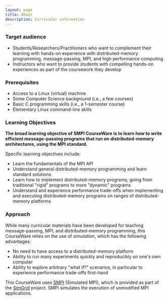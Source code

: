 ```yaml
---
layout: page
title: About
description: Curricular information
---
```



<div class="ui container raised border segment">

<h3 class="ui header">
Target audience
</h3>

<ul class="ui list">

<li class="ui item"> Students/Researchers/Practitioners who want to complement their learning with hands-on experience with distributed-memory programming, message-passing, MPI, and high performance computing</li>
<li class="ui item"> Instructors who want to provide students with compelling hands-on experiences as part of the coursework they develop</i>
</ul>

</div>

<div class="ui container raised border segment">

<h3 class="ui header">
Prerequisites
</h3>

<ul class="ui list">
<li class="ui item">Access to a Linux (virtual) machine</li>
<li class="ui item">Some Computer Science background (i.e., a few courses)</li>
<li class="ui item">Basic C programming skills (i.e., a 1-semester course)</li>
<li class="ui item">Elementary Linux command-line skills</li>
</ul>

</div>




<div class="ui container raised border segment">

<h3 class="ui header">
Learning Objectives
</h3>

<b>The broad learning objective of SMPI CourseWare is to learn how to write efficient message-passing
programs that run on distributed-memory architectures, using the MPI standard.</b>

Specific learning objectives include:
<ul class="ui list">
<li class="ui item"> Learn the fundamentals of the MPI API</li>
<li class="ui item"> Understand general distributed-memory programming and learn standard solutions</li>
<li class="ui item"> Learn how to implement distributed-memory programs, going from traditional "rigid" programs to more "dynamic" programs</li>
<li class="ui item"> Understand and experience performance trade-offs when implementing and executing distributed-memory programs on ranges of distributed-memory platforms</li>
</ul>
</div>


<div class="ui container raised border segment">

<h3 class="ui header">
Approach
</h3>

While many curricular materials have been developed for teaching message-passing, MPI, and distributed-memory programming,
this CourseWare relies on the use of _simulation_, which has the following advantages:


<ul class="ui list">
<li class="ui list"> No need to have access to a distributed-memory platform</li>
<li class="ui list"> Ability to run many experiments quickly and reproducibly on one's own computer</li>
<li class="ui list"> Ability to explore arbitrary "what if?" scenarios, in particular to experience performance trade-offs first-hand</li>
</ul>

This CourseWare uses
<a href="http://simgrid.gforge.inria.fr/simgrid/latest/doc/group__SMPI__API.html">SMPI</a> (Simulated MPI),
which is provided as part of the <a href="http://simgrid.gforge.inria.fr">SimGrid</a> project. SMPI simulates the execution of unmodified MPI applications.
</div>
